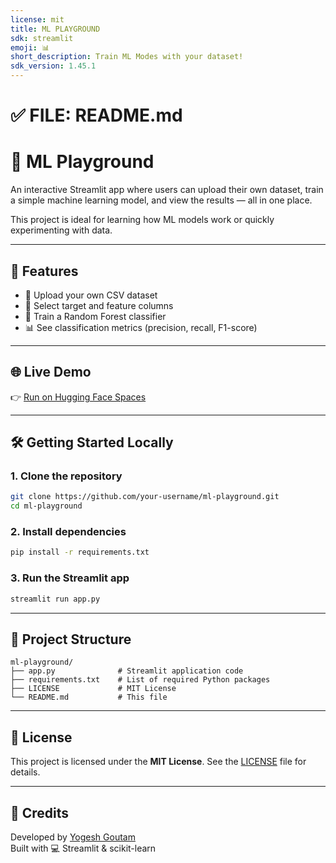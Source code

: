 ```yaml
---
license: mit
title: ML PLAYGROUND
sdk: streamlit
emoji: 📊
short_description: Train ML Modes with your dataset!
sdk_version: 1.45.1
---
```

# ✅ FILE: README.md

# 🧠 ML Playground

An interactive Streamlit app where users can upload their own dataset, train a simple machine learning model, and view the results — all in one place.

This project is ideal for learning how ML models work or quickly experimenting with data.

---

## 🚀 Features

- 📁 Upload your own CSV dataset  
- 🎯 Select target and feature columns  
- 🧪 Train a Random Forest classifier  
- 📊 See classification metrics (precision, recall, F1-score)

---

## 🌐 Live Demo

👉 [Run on Hugging Face Spaces](https://huggingface.co/spaces/YOGESHGAUTAM/ML-PLAYGROUND.gitcd)



---

## 🛠️ Getting Started Locally

### 1. Clone the repository

```bash
git clone https://github.com/your-username/ml-playground.git
cd ml-playground
```

### 2. Install dependencies

```bash
pip install -r requirements.txt
```

### 3. Run the Streamlit app

```bash
streamlit run app.py
```

---

## 📁 Project Structure

```
ml-playground/
├── app.py              # Streamlit application code
├── requirements.txt    # List of required Python packages
├── LICENSE             # MIT License
└── README.md           # This file
```

---

## 📄 License

This project is licensed under the **MIT License**. See the [LICENSE](LICENSE) file for details.

---

## 🙌 Credits

Developed by [Yogesh Goutam](https://github.com/yogeshgautamm)  
Built with 💻 Streamlit & scikit-learn